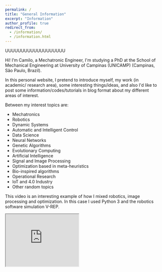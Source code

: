 ```yaml
---
permalink: /
title: "General Information"
excerpt: "Information"
author_profile: true
redirect_from: 
  - /information/
  - /information.html
---
```


UUUUUUUUUUUUUUUUUUU

Hi! I’m Camilo, a Mechatronic Engineer, I'm studying a PhD at the School of Mechanical Engineering at University of Campinas (UNICAMP) (Campinas, São Paulo, Brazil).

In this personal website, I pretend to introduce myself, my work (in academic/ research area), some interesting things/ideas, and also I'd like to post some information/codes/tutorials in blog format about my different areas of interest.

Between my interest topics are:
  * Mechatronics
  * Robotics
  * Dynamic Systems
  * Automatic and Intelligent Control
  * Data Science
  * Neural Networks
  * Genetic Algorithms
  * Evolutionary Computing
  * Artificial Intelligence
  * Signal and Image Processing
  * Optimization based in meta-heuristics
  * Bio-inspired algorithms
  * Operational Research
  * IoT and 4.0 Industry
  * Other random topics
  
 This video is an interesting example of how I mixed robotics, image processing and optimization. In this case I used  Python 3 and the robotics software simulation V-REP.
 
<html>
<body>
<iframe width="240" height="172" src="https://www.youtube.com/embed/eBD8MeGVFI8">
</iframe>
<br/>
</body>
</html>
